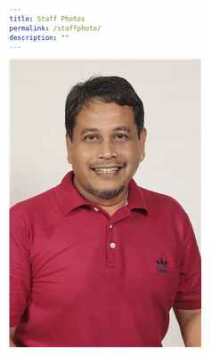 ```yaml
---
title: Staff Photos
permalink: /staffphoto/
description: ""
---
```


![](/images/Staff%20Photo/2017%202020/2017%20Mr%20Hamim%20B%20Hashim.jpeg)
